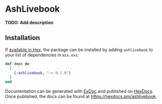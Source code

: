 # AshLivebook

**TODO: Add description**

## Installation

If [available in Hex](https://hex.pm/docs/publish), the package can be installed
by adding `ashlivebook` to your list of dependencies in `mix.exs`:

```elixir
def deps do
  [
    {:ashlivebook, "~> 0.1.0"}
  ]
end
```

Documentation can be generated with [ExDoc](https://github.com/elixir-lang/ex_doc)
and published on [HexDocs](https://hexdocs.pm). Once published, the docs can
be found at <https://hexdocs.pm/ashlivebook>.

